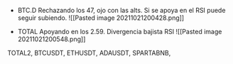 * BTC.D
Rechazando los 47, ojo con las alts.
Si se apoya en el RSI puede seguir subiendo.
![[Pasted image 20211021200428.png]]

* TOTAL
Apoyando en los 2.59.
Divergencia bajista RSI
![[Pasted image 20211021200548.png]]


TOTAL2,
BTCUSDT,
ETHUSDT,
ADAUSDT,
SPARTABNB,